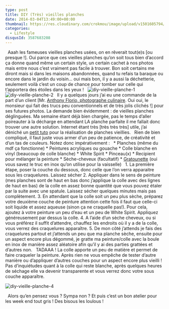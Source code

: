 ```yaml
---
type: post
title: DIY (Très) vieilles planches
date: 2014-03-04T13:49:00+00:00
thumbnail: https://res.cloudinary.com/crokmou/image/upload/v1501605794/diy-vieille-planche-83x110_oxeapl.jpg
categories: 
  - Lifestyle
disqusId: 3587683208
---
```


  Aaah les fameuses vieilles planches usées, on en rêverait tout(e)s [ou presque !]. Oui parce que ces vieilles planches qu’on soit tous bien d’accord ça donne quand même un certain style, un certain cachet à nos photos mais entre nous c’est vraiment pas facile à trouver. Bon soit certains me diront mais si dans les maisons abandonnées, quand tu refais ta baraque ou encore dans le jardin du voisin… oui mais bon, il y a aussi la déchetterie, seulement voilà c’est un coup de chance pour tomber sur celle qui t’apportera des étoiles dans les yeux !   ![diy-vieille-planche-1](https://res.cloudinary.com/crokmou/image/upload/v1501605797/diy-vieille-planche-1_fbwdik.jpg)![diy-vieille-planche-2](https://res.cloudinary.com/crokmou/image/upload/v1501605797/diy-vieille-planche-2_mms7pv.jpg)   Il y a quelques jours j’ai eu une commande de la part d’un client [Mr. [Anthony Florio, photographe culinaire](http://www.florioanthony.be/). Oui oui, le monsieur qui fait des trucs peu conventionnels et de très jolis clichés !] pour ses futures photos. La demande bien évidemment : de vieilles planches déglinguées. Ma semaine étant déjà bien chargée, pas le temps d’aller poireauter à la décharge en attendant LA planche parfaite il me fallait donc trouver une autre solution. Internet étant très [très très très] utile, j’ai déniché un [petit tuto](http://makethebestofthings.blogspot.be/2010/05/crackle-finish-with-elmers-glue.html) pour la réalisation de planches vieillies.   Rien de bien compliqué, il faut juste vous armer d’un peu de patience, de créativité et d’un tas de couleurs. Notez donc impérativement :   * Planches (même du mdf ça fonctionne) * Peintures acryliques ou gouache * Colle blanche en vinyl (beaucoup de colle blanche) * White Spirit * Pinceau(x) * Recipient pour mélanger la peinture * Sèche-cheveux (facultatif) * [Gratounette](http://www.vendome-diffusion.fr/501269-1707-large/boule-inox-40-gr-60-gr-sachet-de-10.jpg) (oui vous savez le truc en inox qu’on utilise pour la vaisselle)   1\. La première étape, poser la couche du dessous, donc celle que l’on verra apparaitre sous les craquelures. Laissez sécher 2\. Appliquer dans le sens de peinture (mes planches sont de haut en bas donc j’applique la colle avec des lignes de haut en bas) de la colle en assez bonne quantité que vous pouvez étaler par la suite avec une spatule. Laissez sécher quelques minutes mais pas complètement. 3\. En attendant que la colle soit un peu plus sèche, préparez votre deuxième couche de peinture attention cette fois il faut que celle-ci soit liquide et assez aqueuse (sinon ça ne craquelle pas!). Pour cela, ajoutez à votre peinture un peu d’eau et un peu de White Spirit. Appliquez généreusement par dessus la colle. 4\. A l’aide d’un sèche cheveux, ou si vous préférez il suffit d’attendre, chauffez les endroits où il y a de la colle, vous verrez des craquelures apparaître. 5\. De mon côté j’attends je fais des craquelures partout et j’attends un peu que ma planche sèche, ensuite pour un aspect encore plus dégommé, je gratte ma peinture/colle avec la boule en inox de manière assez aléatoire afin qu’il y ai des parties grattées et d’autres non.   TADAAA ! La colle apporte un peu de matière et permet de faire craqueler la peinture. Après rien ne vous empêche de tester d’autre manière ou d’appliquer d’autres couches pour un aspect encore plus vieilli ! Pas d’inquiétudes quant à la colle qui reste blanche, après quelques heures de séchage elle va devenir transparente et vous verrez donc votre sous couche apparaître.    

![diy-vieille-planche-4](https://res.cloudinary.com/crokmou/image/upload/v1501605795/diy-vieille-planche-4_k4ofgj.jpg)

  Alors qu’en pensez vous ? Sympa non ? Et puis c’est un bon atelier pour les week end tout gris ! Des bisous les loulous !